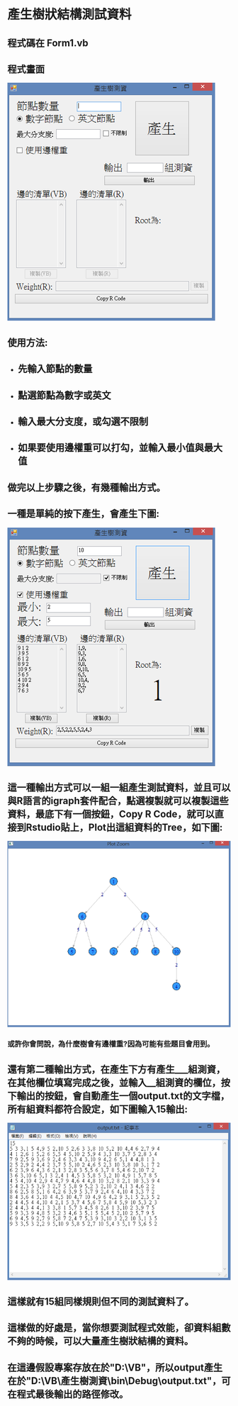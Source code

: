 # 產生樹狀結構測試資料
## 程式碼在 Form1.vb

## 程式畫面

![init](img/init.png)

## 使用方法:
* ## 先輸入節點的數量
* ## 點選節點為數字或英文
* ## 輸入最大分支度，或勾選不限制
* ## 如果要使用邊權重可以打勾，並輸入最小值與最大值
## 做完以上步驟之後，有幾種輸出方式。
## 一種是單純的按下產生，會產生下圖:
![show](img/show.png) 
## 這一種輸出方式可以一組一組產生測試資料，並且可以與R語言的igraph套件配合，點選複製就可以複製這些資料，最底下有一個按鈕，Copy R Code，就可以直接到Rstudio貼上，Plot出這組資料的Tree，如下圖:
![RTree](img/RTree.png)
### 或許你會問說，為什麼樹會有邊權重?因為可能有些題目會用到。
## 還有第二種輸出方式，在產生下方有產生___組測資，在其他欄位填寫完成之後，並輸入__組測資的欄位，按下輸出的按鈕，會自動產生一個output.txt的文字檔，所有組資料都符合設定，如下圖輸入15輸出:
![output](img/output.png)
## 這樣就有15組同樣規則但不同的測試資料了。

## 這樣做的好處是，當你想要測試程式效能，卻資料組數不夠的時候，可以大量產生樹狀結構的資料。

## 在這邊假設專案存放在於"D:\VB\"，所以output產生在於"D:\VB\產生樹測資\bin\Debug\output.txt"，可在程式最後輸出的路徑修改。
